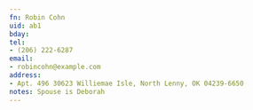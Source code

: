 ```yaml
---
fn: Robin Cohn
uid: ab1
bday:
tel:
- (206) 222-6287
email:
- robincohn@example.com
address:
- Apt. 496 30623 Williemae Isle, North Lenny, OK 04239-6650
notes: Spouse is Deborah
---
```

